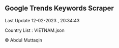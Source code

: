 

## Google Trends Keywords Scraper 
 
Last Update 12-02-2023 , 20:34:43

Country List :
VIETNAM.json



© Abdul Muttaqin 
